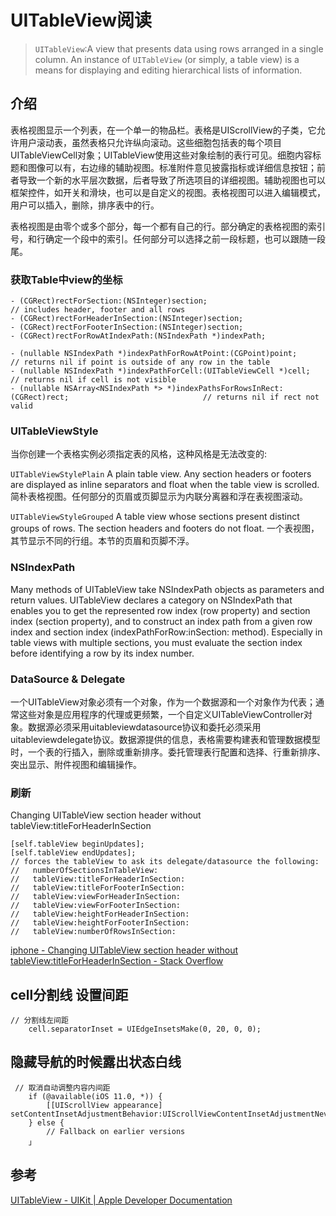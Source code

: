 # UITableView阅读


> `UITableView`:A view that presents data using rows arranged in a single column.
>An instance of `UITableView` (or simply, a table view) is a means for displaying and editing hierarchical lists of information.



## 介绍

表格视图显示一个列表，在一个单一的物品栏。表格是UIScrollView的子类，它允许用户滚动表，虽然表格只允许纵向滚动。这些细胞包括表的每个项目UITableViewCell对象；UITableView使用这些对象绘制的表行可见。细胞内容标题和图像可以有，右边缘的辅助视图。标准附件意见披露指标或详细信息按钮；前者导致一个新的水平层次数据，后者导致了所选项目的详细视图。辅助视图也可以框架控件，如开关和滑块，也可以是自定义的视图。表格视图可以进入编辑模式，用户可以插入，删除，排序表中的行。

表格视图是由零个或多个部分，每一个都有自己的行。部分确定的表格视图的索引号，和行确定一个段中的索引。任何部分可以选择之前一段标题，也可以跟随一段尾。


### 获取Table中view的坐标

```objc
- (CGRect)rectForSection:(NSInteger)section;                                    // includes header, footer and all rows
- (CGRect)rectForHeaderInSection:(NSInteger)section;
- (CGRect)rectForFooterInSection:(NSInteger)section;
- (CGRect)rectForRowAtIndexPath:(NSIndexPath *)indexPath;

- (nullable NSIndexPath *)indexPathForRowAtPoint:(CGPoint)point;                         // returns nil if point is outside of any row in the table
- (nullable NSIndexPath *)indexPathForCell:(UITableViewCell *)cell;                      // returns nil if cell is not visible
- (nullable NSArray<NSIndexPath *> *)indexPathsForRowsInRect:(CGRect)rect;                              // returns nil if rect not valid

```

### UITableViewStyle

当你创建一个表格实例必须指定表的风格，这种风格是无法改变的:

`UITableViewStylePlain`
A plain table view. Any section headers or footers are displayed as inline separators and float when the table view is scrolled.
简朴表格视图。任何部分的页眉或页脚显示为内联分离器和浮在表视图滚动。

`UITableViewStyleGrouped`
A table view whose sections present distinct groups of rows. The section headers and footers do not float.
一个表视图，其节显示不同的行组。本节的页眉和页脚不浮。

### NSIndexPath

Many methods of UITableView take NSIndexPath objects as parameters and return values. UITableView declares a category on NSIndexPath that enables you to get the represented row index (row property) and section index (section property), and to construct an index path from a given row index and section index (indexPathForRow:inSection: method). Especially in table views with multiple sections, you must evaluate the section index before identifying a row by its index number.


### DataSource & Delegate

一个UITableView对象必须有一个对象，作为一个数据源和一个对象作为代表；通常这些对象是应用程序的代理或更频繁，一个自定义UITableViewController对象。数据源必须采用uitableviewdatasource协议和委托必须采用uitableviewdelegate协议。数据源提供的信息，表格需要构建表和管理数据模型时，一个表的行插入，删除或重新排序。委托管理表行配置和选择、行重新排序、突出显示、附件视图和编辑操作。


### 刷新

Changing UITableView section header without tableView:titleForHeaderInSection

```objc
[self.tableView beginUpdates];
[self.tableView endUpdates];
// forces the tableView to ask its delegate/datasource the following:
//   numberOfSectionsInTableView:
//   tableView:titleForHeaderInSection:
//   tableView:titleForFooterInSection:
//   tableView:viewForHeaderInSection:
//   tableView:viewForFooterInSection:
//   tableView:heightForHeaderInSection:
//   tableView:heightForFooterInSection:
//   tableView:numberOfRowsInSection:
```

[iphone - Changing UITableView section header without tableView:titleForHeaderInSection - Stack Overflow](https://stackoverflow.com/questions/1586420/changing-uitableview-section-header-without-tableviewtitleforheaderinsection)


## cell分割线 设置间距

```objc
// 分割线左间距
    cell.separatorInset = UIEdgeInsetsMake(0, 20, 0, 0);
```

## 隐藏导航的时候露出状态白线

```objc
 // 取消自动调整内容内间距
    if (@available(iOS 11.0, *)) {
        [[UIScrollView appearance] setContentInsetAdjustmentBehavior:UIScrollViewContentInsetAdjustmentNever];
    } else {
        // Fallback on earlier versions
    」
```

## 参考 

[UITableView - UIKit | Apple Developer Documentation](https://developer.apple.com/documentation/uikit/uitableview#//apple_ref/occ/cl/UITableView)


